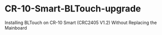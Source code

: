 # CR-10-Smart-BLTouch-upgrade
Installing BLTouch on CR-10 Smart (CRC2405 V1.2) Without Replacing the Mainboard
